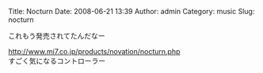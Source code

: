 Title: Nocturn
Date: 2008-06-21 13:39
Author: admin
Category: music
Slug: nocturn

<div>

これもう発売されてたんだなー

</div>

http://www.mi7.co.jp/products/novation/nocturn.php  
すごく気になるコントローラー
